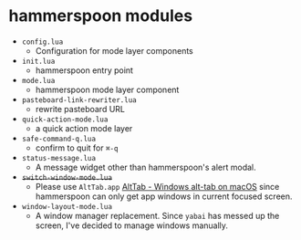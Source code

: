 # hammerspoon modules

- `config.lua`
    - Configuration for mode layer components
- `init.lua`
    - hammerspoon entry point
- `mode.lua`
    - hammerspoon mode layer component
- `pasteboard-link-rewriter.lua`
    - rewrite pasteboard URL
- `quick-action-mode.lua`
    - a quick action mode layer
- `safe-command-q.lua`
    - confirm to quit for `⌘-q`
- `status-message.lua`
    - A message widget other than hammerspoon's alert modal.
- ~~`switch-window-mode.lua`~~
    - Please use `AltTab.app` [AltTab - Windows alt-tab on macOS](https://alt-tab-macos.netlify.app/) since hammerspoon can only get app windows in current focused screen.
- `window-layout-mode.lua`
    - A window manager replacement. Since `yabai` has messed up the screen, I've decided to manage windows manually.
